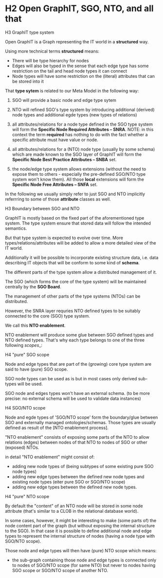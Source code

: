 H2 Open GraphIT, SGO, NTO, and all that
====

H3 GraphIT type system

Open GraphIT is a Graph representing the IT world in a __structured__ way.

Using more technical terms __structured__ means:

* There will be type hierarchy for nodes
* Edges will also be typed in the sense that each edge type has some restriction on the tail and head node types it can connect
* Node types will have some restriction on the (literal) attributes that can be stored into it

That __type sytem__ is related to our Meta Model in the following way:

1. SGO will provide a basic node and edge type sytem 

2. NTO will refined SGO's type system by introducing additional (derived) node types and additional egde types (new types of relations)

3. all attributes/relations for a node type defined in the SGO type system will form the **Specific Node Required Attributes – SNRA**. NOTE: in this context the term __required__ has nothing to do with the fact whether a specific attribute must have value or node. 

4. all attributes/relations for a (NTO) node type (usually by some schema) which are made known to the SGO layer of GraphIT will form the **Specific Node Best Practice Attributes – SNBA** set.

5. the node/edge type system allows extensions (without the need to expose them to others - especially the pre-defined SGO/NTO type system won't know them). All those __local__ extensions will form the **Specific Node Free Attributes – SNFA** set.

In the following we usually simply refer to just SGO and NTO implicitly referrring to some of those __attribute__ classes as well.
 
H3 Boundary between SGO and NTO

GraphIT is mostly based on the fixed part of the aforementioned type system. The type system ensure that stored data will follow the intended semantics.

But that type system is expected to evolve over time. More types/relations/attributes will be added to allow a more detailed view of the IT world.

Additionally it will be possible to incorporate existing structure data, i.e. data describing IT objects that will be conform to some kind of __schema__.

The different parts of the type system allow a distributed management of it.

The SGO (which forms the core of the type system) will be maintained centrally by the __SGO Board__.

The management of other parts of the type systems (NTOs) can be distributed.

However, the SNRA layer requries NTO defined types to be suitably connected to the core (SGO) type system. 

We call this **NTO enablement**. 

NTO enablement will produce some glue between SGO defined types and NTO defined types. That's why each type belongs to one of the three following _scopes__:

H4 "pure" SGO scope

Node and edge types that are part of the (growing) core type system are said to have (pure) SGO scope.

SGO node types can be used as is but in most cases only derived sub-types will be used.

SGO node and edges types won't have an external schema. (to be more precise: no external schema will be used to validate data instances)


H4 SGO/NTO scope

Node and egde types of 'SGO/NTO scope' form the boundary/glue between SGO and externally managed ontologies/schemas. Those types are usually defined as result of the [NTO enablement process].

"NTO enablement" consists of exposing some parts of the NTO to allow relations (edges) between nodes of that NTO to nodes of SGO or other (exposed) NTOs.

in detail "NTO enablement" might consist of:
+ adding new node types of (being subtypes of some existing pure SGO node types)
+ adding new edge types between the defined new node types and existing node types (eiter pure SGO or SGO/NTO scope)
+ adding new edge types between the defined new node types.


H4 "pure" NTO scope

By default the "content" of an NTO node will be stored in some node attribute (that's similar to a CLOB in the relational database world).

In some cases, however, it might be interesting to make (some parts of) the node content part of the graph (but without exposing the internal structure to the SGO).
In that case it is possible to define additional node and edge types to represent the internal structure of nodes (having a node type with SGO/NTO scope). 

Those node and edge types will then have (pure) NTO scope which means:
+ the sub-graph containing those node and edge types is connected only to nodes of SGO/NTO scope (for same NTO) but never to nodes having SGO scope or SGO/NTO scope of another NTO.


